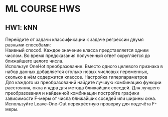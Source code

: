 # ML COURSE HWS

## HW1: kNN
Перейдите от задачи классификации к задаче регрессии двумя разными способами:  
Наивный способ. Каждое значение класса представляется одним числом. Во время предсказания полученный ответ округляется до ближайшего целого числа.  
Используя OneHot преобразование. Вместо одного целевого признака в набор данных добавляется столько новых числовых переменных, сколько в нём содержится классов.
Настройка гиперпараметров  
Для каждого из преобразований найдите лучшую комбинацию функции расстояния, окна и ядра для метода ближайших соседей. Для лучшего преобразования и найденной комбинации постройте графики зависимости F-меры от числа ближайших соседей или ширины окна. Используйте Leave-One-Out перекрёстную проверку для подсчёта F-меры.  

